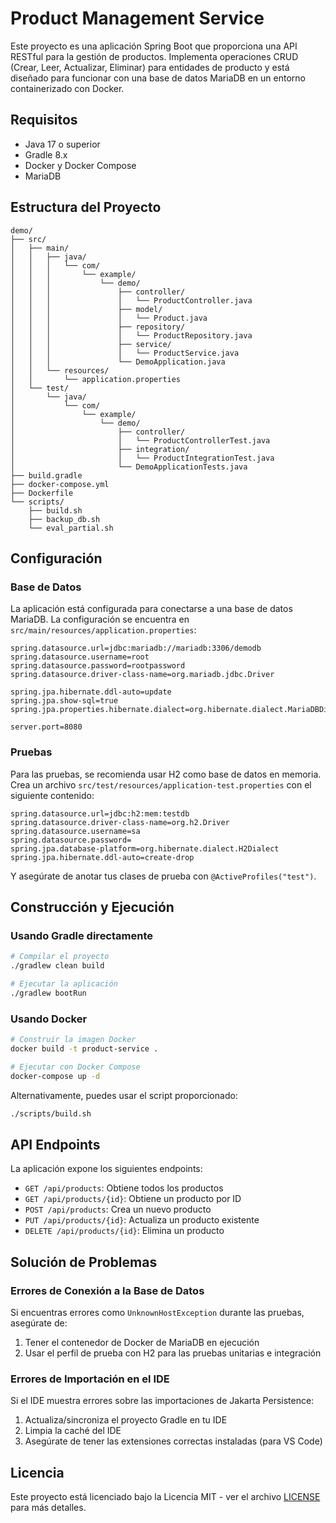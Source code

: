 # Product Management Service

Este proyecto es una aplicación Spring Boot que proporciona una API RESTful para la gestión de productos. Implementa operaciones CRUD (Crear, Leer, Actualizar, Eliminar) para entidades de producto y está diseñado para funcionar con una base de datos MariaDB en un entorno containerizado con Docker.

## Requisitos

- Java 17 o superior
- Gradle 8.x
- Docker y Docker Compose
- MariaDB

## Estructura del Proyecto

```
demo/
├── src/
│   ├── main/
│   │   ├── java/
│   │   │   └── com/
│   │   │       └── example/
│   │   │           └── demo/
│   │   │               ├── controller/
│   │   │               │   └── ProductController.java
│   │   │               ├── model/
│   │   │               │   └── Product.java
│   │   │               ├── repository/
│   │   │               │   └── ProductRepository.java
│   │   │               ├── service/
│   │   │               │   └── ProductService.java
│   │   │               └── DemoApplication.java
│   │   └── resources/
│   │       └── application.properties
│   └── test/
│       └── java/
│           └── com/
│               └── example/
│                   └── demo/
│                       ├── controller/
│                       │   └── ProductControllerTest.java
│                       ├── integration/
│                       │   └── ProductIntegrationTest.java
│                       └── DemoApplicationTests.java
├── build.gradle
├── docker-compose.yml
├── Dockerfile
└── scripts/
    ├── build.sh
    ├── backup_db.sh
    └── eval_partial.sh
```

## Configuración

### Base de Datos

La aplicación está configurada para conectarse a una base de datos MariaDB. La configuración se encuentra en `src/main/resources/application.properties`:

```properties
spring.datasource.url=jdbc:mariadb://mariadb:3306/demodb
spring.datasource.username=root
spring.datasource.password=rootpassword
spring.datasource.driver-class-name=org.mariadb.jdbc.Driver

spring.jpa.hibernate.ddl-auto=update
spring.jpa.show-sql=true
spring.jpa.properties.hibernate.dialect=org.hibernate.dialect.MariaDBDialect

server.port=8080
```

### Pruebas

Para las pruebas, se recomienda usar H2 como base de datos en memoria. Crea un archivo `src/test/resources/application-test.properties` con el siguiente contenido:

```properties
spring.datasource.url=jdbc:h2:mem:testdb
spring.datasource.driver-class-name=org.h2.Driver
spring.datasource.username=sa
spring.datasource.password=
spring.jpa.database-platform=org.hibernate.dialect.H2Dialect
spring.jpa.hibernate.ddl-auto=create-drop
```

Y asegúrate de anotar tus clases de prueba con `@ActiveProfiles("test")`.

## Construcción y Ejecución

### Usando Gradle directamente

```bash
# Compilar el proyecto
./gradlew clean build

# Ejecutar la aplicación
./gradlew bootRun
```

### Usando Docker

```bash
# Construir la imagen Docker
docker build -t product-service .

# Ejecutar con Docker Compose
docker-compose up -d
```

Alternativamente, puedes usar el script proporcionado:

```bash
./scripts/build.sh
```

## API Endpoints

La aplicación expone los siguientes endpoints:

- `GET /api/products`: Obtiene todos los productos
- `GET /api/products/{id}`: Obtiene un producto por ID
- `POST /api/products`: Crea un nuevo producto
- `PUT /api/products/{id}`: Actualiza un producto existente
- `DELETE /api/products/{id}`: Elimina un producto

## Solución de Problemas

### Errores de Conexión a la Base de Datos

Si encuentras errores como `UnknownHostException` durante las pruebas, asegúrate de:

1. Tener el contenedor de Docker de MariaDB en ejecución
2. Usar el perfil de prueba con H2 para las pruebas unitarias e integración

### Errores de Importación en el IDE

Si el IDE muestra errores sobre las importaciones de Jakarta Persistence:

1. Actualiza/sincroniza el proyecto Gradle en tu IDE
2. Limpia la caché del IDE
3. Asegúrate de tener las extensiones correctas instaladas (para VS Code)

## Licencia

Este proyecto está licenciado bajo la Licencia MIT - ver el archivo [LICENSE](LICENSE) para más detalles.